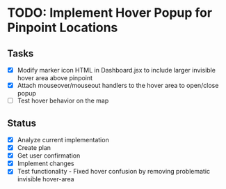# TODO: Implement Hover Popup for Pinpoint Locations

## Tasks
- [x] Modify marker icon HTML in Dashboard.jsx to include larger invisible hover area above pinpoint
- [x] Attach mouseover/mouseout handlers to the hover area to open/close popup
- [ ] Test hover behavior on the map

## Status
- [x] Analyze current implementation
- [x] Create plan
- [x] Get user confirmation
- [x] Implement changes
- [x] Test functionality - Fixed hover confusion by removing problematic invisible hover-area
